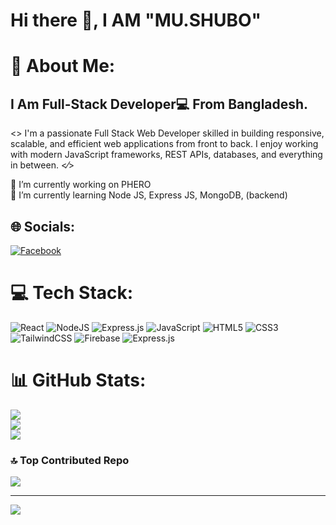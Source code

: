 # Hi there 👋, I AM  "MU.SHUBO"

# 💫 About Me:
## I Am Full-Stack Developer💻 From Bangladesh.
<> I'm a passionate Full Stack Web Developer skilled in building responsive, scalable, and efficient web applications from front to back. I enjoy working with modern JavaScript frameworks, REST APIs, databases, and everything in between. <⁄>

🔭 I’m currently working on PHERO <br>🌱 I’m currently learning Node JS, Express JS, MongoDB, (backend)

## 🌐 Socials:
[![Facebook](https://img.shields.io/badge/Facebook-%231877F2.svg?logo=Facebook&logoColor=white)](https://facebook.com/https://www.facebook.com/Sheikhshubo333/) 

# 💻 Tech Stack:
![React](https://img.shields.io/badge/react-%2320232a.svg?style=for-the-badge&logo=react&logoColor=%2361DAFB) ![NodeJS](https://img.shields.io/badge/node.js-6DA55F?style=for-the-badge&logo=node.js&logoColor=white) ![Express.js](https://img.shields.io/badge/express.js-%23404d59.svg?style=for-the-badge&logo=express&logoColor=%2361DAFB) ![JavaScript](https://img.shields.io/badge/javascript-%23323330.svg?style=for-the-badge&logo=javascript&logoColor=%23F7DF1E) ![HTML5](https://img.shields.io/badge/html5-%23E34F26.svg?style=for-the-badge&logo=html5&logoColor=white) ![CSS3](https://img.shields.io/badge/css3-%231572B6.svg?style=for-the-badge&logo=css3&logoColor=white) ![TailwindCSS](https://img.shields.io/badge/tailwindcss-%2338B2AC.svg?style=for-the-badge&logo=tailwind-css&logoColor=white) ![Firebase](https://img.shields.io/badge/firebase-%23039BE5.svg?style=for-the-badge&logo=firebase) ![Express.js](https://img.shields.io/badge/express.js-%23404d59.svg?style=for-the-badge&logo=express&logoColor=%2361DAFB)
# 📊 GitHub Stats:
![](https://github-readme-stats.vercel.app/api?username=MUSHUBO&theme=one_dark_pro&hide_border=false&include_all_commits=true&count_private=true)<br/>
![](https://nirzak-streak-stats.vercel.app/?user=MUSHUBO&theme=one_dark_pro&hide_border=false)<br/>
![](https://github-readme-stats.vercel.app/api/top-langs/?username=MUSHUBO&theme=one_dark_pro&hide_border=false&include_all_commits=true&count_private=true&layout=compact)

### 🔝 Top Contributed Repo
![](https://github-contributor-stats.vercel.app/api?username=MUSHUBO&limit=5&theme=tokyonight&combine_all_yearly_contributions=true)

---
[![](https://visitcount.itsvg.in/api?id=MUSHUBO&icon=0&color=0)](https://visitcount.itsvg.in)

<!-- Proudly created with GPRM ( https://gprm.itsvg.in ) -->
